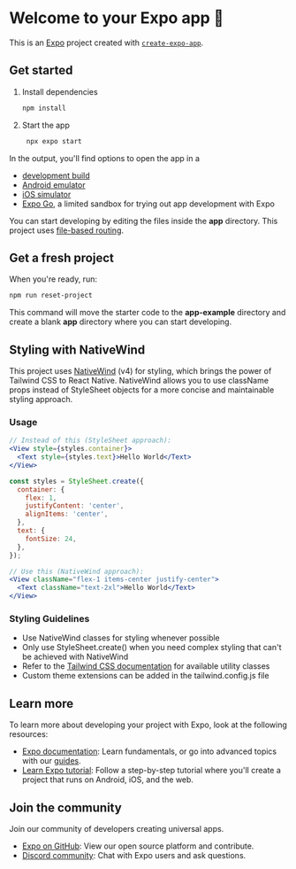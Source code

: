 # Welcome to your Expo app 👋

This is an [Expo](https://expo.dev) project created with [`create-expo-app`](https://www.npmjs.com/package/create-expo-app).

## Get started

1. Install dependencies

   ```bash
   npm install
   ```

2. Start the app

   ```bash
    npx expo start
   ```

In the output, you'll find options to open the app in a

- [development build](https://docs.expo.dev/develop/development-builds/introduction/)
- [Android emulator](https://docs.expo.dev/workflow/android-studio-emulator/)
- [iOS simulator](https://docs.expo.dev/workflow/ios-simulator/)
- [Expo Go](https://expo.dev/go), a limited sandbox for trying out app development with Expo

You can start developing by editing the files inside the **app** directory. This project uses [file-based routing](https://docs.expo.dev/router/introduction).

## Get a fresh project

When you're ready, run:

```bash
npm run reset-project
```

This command will move the starter code to the **app-example** directory and create a blank **app** directory where you can start developing.

## Styling with NativeWind

This project uses [NativeWind](https://www.nativewind.dev/) (v4) for styling, which brings the power of Tailwind CSS to React Native. NativeWind allows you to use className props instead of StyleSheet objects for a more concise and maintainable styling approach.

### Usage

```jsx
// Instead of this (StyleSheet approach):
<View style={styles.container}>
  <Text style={styles.text}>Hello World</Text>
</View>

const styles = StyleSheet.create({
  container: {
    flex: 1,
    justifyContent: 'center',
    alignItems: 'center',
  },
  text: {
    fontSize: 24,
  },
});

// Use this (NativeWind approach):
<View className="flex-1 items-center justify-center">
  <Text className="text-2xl">Hello World</Text>
</View>
```

### Styling Guidelines

- Use NativeWind classes for styling whenever possible
- Only use StyleSheet.create() when you need complex styling that can't be achieved with NativeWind
- Refer to the [Tailwind CSS documentation](https://tailwindcss.com/docs) for available utility classes
- Custom theme extensions can be added in the tailwind.config.js file

## Learn more

To learn more about developing your project with Expo, look at the following resources:

- [Expo documentation](https://docs.expo.dev/): Learn fundamentals, or go into advanced topics with our [guides](https://docs.expo.dev/guides).
- [Learn Expo tutorial](https://docs.expo.dev/tutorial/introduction/): Follow a step-by-step tutorial where you'll create a project that runs on Android, iOS, and the web.

## Join the community

Join our community of developers creating universal apps.

- [Expo on GitHub](https://github.com/expo/expo): View our open source platform and contribute.
- [Discord community](https://chat.expo.dev): Chat with Expo users and ask questions.
